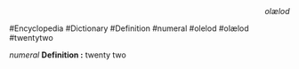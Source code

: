 
<div align="right"><i>olælod</i></div>

#Encyclopedia #Dictionary #Definition #numeral #olelod #olælod #twentytwo

*numeral*
**Definition :** twenty two